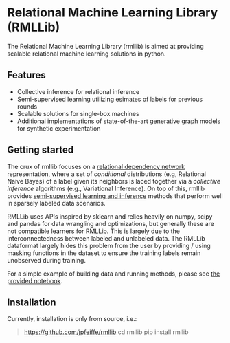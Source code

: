 # Relational Machine Learning Library (RMLLib)

The Relational Machine Learning Library (rmllib) is aimed at providing scalable relational machine learning solutions in python.

## Features
* Collective inference for relational inference
* Semi-supervised learning utilizing esimates of labels for previous rounds
* Scalable solutions for single-box machines
* Additional implementations of state-of-the-art generative graph models for synthetic experimentation

## Getting started

The crux of rmllib focuses on a [relational dependency network](http://www.jmlr.org/papers/volume8/neville07a/neville07a.pdf) representation, where a set of *conditional* distributions (e.g, Relational Naive Bayes) of a label given its neighbors is laced together via a *collective inference* algorithms (e.g., Variational Inference).  On top of this, rmllib provides [semi-supervised learning and inference](https://jpfeiffe.github.io/pubs/WWW2015_MaxEntInf.pdf) methods that perform well in sparsely labeled data scenarios.

RMLLib uses APIs inspired by sklearn and relies heavily on numpy, scipy and pandas for data wrangling and optimizations, but generally these are not compatible learners for RMLLib.  This is largely due to the interconnectedness between labeled and unlabeled data.  The RMLLib dataformat largely hides this problem from the user by providing / using masking functions in the dataset to ensure the training labels remain unobserved during training.

For a simple example of building data and running methods, please see [the provided notebook](docs/notebooks/GettingStarted.ipynb).

## Installation
Currently, installation is only from source, i.e.:

> https://github.com/jpfeiffe/rmllib
> cd rmllib
> pip install rmllib
